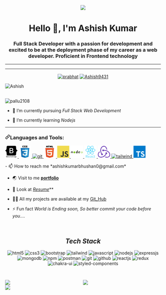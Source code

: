 <div align="center">
    <img src="https://media.giphy.com/media/M9gbBd9nbDrOTu1Mqx/giphy.gif" width="100"/>
  </div>
  
  
  <h1 align="center">Hello 👋, I'm Ashish Kumar</h1>
  <h3 align="center">Full Stack Developer with a passion for development and excited to be at the deployment phase of my career as a web developer. Proficient in Frontend technology</h3>
  <hr>
<!--   <a target="_blank" align="center" rel="noopener noreferrer nofollow" href="https://camo.githubusercontent.com/35d3000285c02dc5d1221e9dccc0419b3aea8ce8e44d82d78590deacc9595a3e/68747470733a2f2f6d656469612e6973746f636b70686f746f2e636f6d2f766563746f72732f7765622d646576656c6f706d656e742d636f64696e672d616e642d70726f6772616d6d696e672d726573706f6e736976652d6c61796f75742d696e7465726e65742d6f722d766563746f722d6964313136373439383739373f6b3d36266d3d3131363734393837393726733d3137303636376126773d3026683d6a52566c7a63324f6b4e7555787a2d4a4a79326d414d3443426b4d73736d42475664337545676b735333493d"><img alt="coding" width="80%" height="400px" align="center" src="https://camo.githubusercontent.com/35d3000285c02dc5d1221e9dccc0419b3aea8ce8e44d82d78590deacc9595a3e/68747470733a2f2f6d656469612e6973746f636b70686f746f2e636f6d2f766563746f72732f7765622d646576656c6f706d656e742d636f64696e672d616e642d70726f6772616d6d696e672d726573706f6e736976652d6c61796f75742d696e7465726e65742d6f722d766563746f722d6964313136373439383739373f6b3d36266d3d3131363734393837393726733d3137303636376126773d3026683d6a52566c7a63324f6b4e7555787a2d4a4a79326d414d3443426b4d73736d42475664337545676b735333493d" data-canonical-src="https://media.istockphoto.com/vectors/web-development-coding-and-programming-responsive-layout-internet-or-vector-id1167498797?k=6&amp;m=1167498797&amp;s=170667a&amp;w=0&amp;h=jRVlzc2OkNuUxz-JJy2mAM4CBkMssmBGVd3uEgksS3I=" style="max-width: 100%;"></a> -->
  <hr>
  <p align="center">
  <a href="https://www.linkedin.com/in/ashish-kumar-4097b6246/" target="_blank"><img align="center" src="https://raw.githubusercontent.com/rahuldkjain/github-profile-readme-generator/master/src/images/icons/Social/linked-in-alt.svg" alt="prabhat" height="30" width="40" /></a>
  <a href="https://www.instagram.com/ashishkumars1999/" target="_open"><img align="center" src="https://raw.githubusercontent.com/rahuldkjain/github-profile-readme-generator/master/src/images/icons/Social/instagram.svg" alt="Ashish9431" height="30" width="40" /></a>
  
  <p align="left"> <img src="https://komarev.com/ghpvc/?username=Ashish9431&label=Profile%20views&color=0e75b6&style=flat" alt="Ashish"/> 
  </p>

  </br>
  <img src="https://camo.githubusercontent.com/d7277ccc847f219c315b06fd1909573dfaf4a47d988d96854efede3351f5bc20/68747470733a2f2f6769746875622d70726f66696c652d74726f7068792e76657263656c2e6170702f3f757365726e616d653d70616c6c7532313038" alt="pallu2108" data-canonical-src="https://github-profile-trophy.vercel.app/?username=pallu2108" style="max-width: 100%;">
  <br>
  
  - 🔭 I’m currently pursuing *Full Stack Web Development*
  
  - 🌱 I’m currently learning *Nodejs*
  
  <hr>
  <h3 align="left" dir="auto"><a id="user-content-languages-and-tools" class="anchor" aria-hidden="true" href="#languages-and-tools"><svg class="octicon octicon-link" viewBox="0 0 16 16" version="1.1" width="16" height="16" aria-hidden="true"><path fill-rule="evenodd" d="M7.775 3.275a.75.75 0 001.06 1.06l1.25-1.25a2 2 0 112.83 2.83l-2.5 2.5a2 2 0 01-2.83 0 .75.75 0 00-1.06 1.06 3.5 3.5 0 004.95 0l2.5-2.5a3.5 3.5 0 00-4.95-4.95l-1.25 1.25zm-4.69 9.64a2 2 0 010-2.83l2.5-2.5a2 2 0 012.83 0 .75.75 0 001.06-1.06 3.5 3.5 0 00-4.95 0l-2.5 2.5a3.5 3.5 0 004.95 4.95l1.25-1.25a.75.75 0 00-1.06-1.06l-1.25 1.25a2 2 0 01-2.83 0z"></path></svg></a>Languages and Tools:</h3>
  <p align="left" dir="auto"> <a href="https://getbootstrap.com" rel="nofollow"> <img src="https://raw.githubusercontent.com/devicons/devicon/master/icons/bootstrap/bootstrap-plain-wordmark.svg" alt="bootstrap" width="40" height="40" style="max-width: 100%;"> </a> <a href="https://www.w3schools.com/css/" rel="nofollow"> <img src="https://raw.githubusercontent.com/devicons/devicon/master/icons/css3/css3-original-wordmark.svg" alt="css3" width="40" height="40" style="max-width: 100%;"> </a> <a href="https://git-scm.com/" rel="nofollow"> <img src="https://camo.githubusercontent.com/fbfcb9e3dc648adc93bef37c718db16c52f617ad055a26de6dc3c21865c3321d/68747470733a2f2f7777772e766563746f726c6f676f2e7a6f6e652f6c6f676f732f6769742d73636d2f6769742d73636d2d69636f6e2e737667" alt="git" width="40" height="40" data-canonical-src="https://www.vectorlogo.zone/logos/git-scm/git-scm-icon.svg" style="max-width: 100%;"> </a> <a href="https://www.w3.org/html/" rel="nofollow"> <img src="https://raw.githubusercontent.com/devicons/devicon/master/icons/html5/html5-original-wordmark.svg" alt="html5" width="40" height="40" style="max-width: 100%;"> </a> <a href="https://developer.mozilla.org/en-US/docs/Web/JavaScript" rel="nofollow"> <img src="https://raw.githubusercontent.com/devicons/devicon/master/icons/javascript/javascript-original.svg" alt="javascript" width="40" height="40" style="max-width: 100%;"> </a> <a href="https://nodejs.org" rel="nofollow"> <img src="https://raw.githubusercontent.com/devicons/devicon/master/icons/nodejs/nodejs-original-wordmark.svg" alt="nodejs" width="40" height="40" style="max-width: 100%;"> </a> <a href="https://reactjs.org/" rel="nofollow"> <img src="https://raw.githubusercontent.com/devicons/devicon/master/icons/react/react-original-wordmark.svg" alt="react" width="40" height="40" style="max-width: 100%;"> </a> <a href="https://redux.js.org" rel="nofollow"> <img src="https://raw.githubusercontent.com/devicons/devicon/master/icons/redux/redux-original.svg" alt="redux" width="40" height="40" style="max-width: 100%;"> </a> <a href="https://tailwindcss.com/" rel="nofollow"> <img src="https://camo.githubusercontent.com/5734d0669fe22ce04a1cb989a156cd32c379875f6bca56d5210c9432824856d9/68747470733a2f2f7777772e766563746f726c6f676f2e7a6f6e652f6c6f676f732f7461696c77696e646373732f7461696c77696e646373732d69636f6e2e737667" alt="tailwind" width="40" height="40" data-canonical-src="https://www.vectorlogo.zone/logos/tailwindcss/tailwindcss-icon.svg" style="max-width: 100%;"> </a> <a href="https://www.typescriptlang.org/" rel="nofollow"> <img src="https://raw.githubusercontent.com/devicons/devicon/master/icons/typescript/typescript-original.svg" alt="typescript" width="40" height="40" style="max-width: 100%;"> </a> </p>
  - 📫 How to reach me *ashishkumarbhushan0@gmail.com*
  
  - 🌏 Visit to me **[portfolio](https://ashish9431.github.io/)**
  
  - 📃 Look at *[Resume](https://drive.google.com/file/d/1ImbE5PM2eLA0NoE-fbgXnztEDrM7x_oK/view?usp=share_link)***
  
  - 👨‍💻 All my projects are available at my [Git_Hub](https://github.com/Ashish9431)
  
  - ⚡ Fun fact *World is Ending soon, So better commit your code before you....*
  
  
  
  <br>
  
  <h2 align="center"><i>Tech Stack</i></h2>
  
  <p align="center">
    <img src="https://img.shields.io/badge/HTML5-E34F26?style=for-the-badge&logo=html5&logoColor=white" alt="html5" />
    <img src="https://img.shields.io/badge/CSS3-1572B6?style=for-the-badge&logo=css3&logoColor=white" alt="css3" />
    <img src="https://img.shields.io/badge/Bootstrap-563D7C?style=for-the-badge&logo=bootstrap&logoColor=white" alt="bootstrap" />
    <img src="https://img.shields.io/badge/Tailwind_CSS-38B2AC?style=for-the-badge&logo=tailwind-css&logoColor=white" alt="tailwind" />
    <img src="https://img.shields.io/badge/JavaScript-323330?style=for-the-badge&logo=javascript&logoColor=F7DF1E" alt="javascript" />
    <img src="https://img.shields.io/badge/Node.js-339933?style=for-the-badge&logo=nodedotjs&logoColor=white" alt="nodejs" />
    <img src="https://img.shields.io/badge/Express.js-000000?style=for-the-badge&logo=express&logoColor=white" alt="expressjs" />
    <img src="https://img.shields.io/badge/MongoDB-4EA94B?style=for-the-badge&logo=mongodb&logoColor=white" alt="mongodb" />
    <img src="https://img.shields.io/badge/npm-CB3837?style=for-the-badge&logo=npm&logoColor=white" alt="npm" />
    <img src="https://img.shields.io/badge/Postman-FF6C37?style=for-the-badge&logo=Postman&logoColor=white" alt="postman" />
    <img src="https://img.shields.io/badge/Git-f44d27?style=for-the-badge&logo=git&logoColor=white" alt="git" />
    <img src="https://img.shields.io/badge/GitHub-100000?style=for-the-badge&logo=github&logoColor=white" alt="github" />
    <img src="https://img.shields.io/badge/React-20232A?style=for-the-badge&logo=react&logoColor=61DAFB" alt="reactjs" />
    <img src="https://img.shields.io/badge/Redux-593D88?style=for-the-badge&logo=redux&logoColor=white" alt="redux" />
    <img src="https://img.shields.io/badge/Chakra%20UI-3bc7bd?style=for-the-badge&logo=chakraui&logoColor=white" alt="chakra-ui" />
    <img src="https://img.shields.io/badge/styled--components-DB7093?style=for-the-badge&logo=styled-components&logoColor=white" alt="styled-components" />
  </p>
   
  <br/>
<!--   <p align="center"><img align="center" src="https://github-readme-stats.vercel.app/api/top-langs?username=Ashish9431&show_icons=true&locale=en&layout=compact&theme=react&hide_border=true&bg_color=0D1117" alt="akshit3010" /></p>
  <p align="center">
      <a href="https://github.com/Ashish9431/github-readme-streak-stats">
          <img title=":fire: Get streak stats for your profile at git.io/streak-stats" alt="streak" src="https://github-readme-streak-stats.herokuapp.com/?user=Ashish9431&theme=black-ice&hide_border=true&stroke=0000&background=060A0CD0"/>
      </a>
  </p>
  <p align="center">
      <a href="https://github.com/Ashish9431/github-readme-stats"><img alt="AAshish9431's Stats" src="https://github-readme-stats.vercel.app/api?username=Ashish9431&show_icons=true&count_private=true&theme=react&hide_border=true&bg_color=0D1117" /></a> -->
      </p>
      
 <div align="center" style="display: flex; gap:50px">   

<img src="https://github-readme-stats.vercel.app/api?username=Ashish9431&theme=react&border_radius=4.6&show_icons=true&count_private=true&hide_border=true&show_icons=true" style="width: 40%" />

<img src="https://github-readme-stats.vercel.app/api/top-langs/?username=Ashish9431&theme=react&border_radius=4.6&hide_border=true&layout=compact&show_icons=true" style="width: 40%" />

</div>
<div align="center" style="display: flex; ">
 
<img src="https://streak-stats.demolab.com?user=Ashish9431&_border=true&theme=dark&hide_border=true&theme=react" style="width: 40%" />

</div>
      
